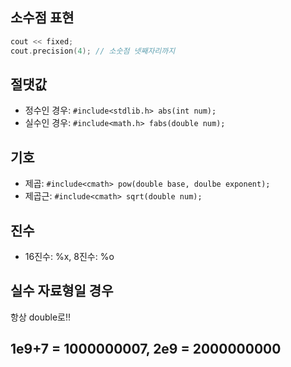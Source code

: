 ## 소수점 표현

```cpp
cout << fixed;
cout.precision(4); // 소숫점 넷째자리까지
```

## 절댓값

 * 정수인 경우: ```#include<stdlib.h> abs(int num);```
 * 실수인 경우: ```#include<math.h> fabs(double num);```
 
## 기호

 * 제곱: ```#include<cmath> pow(double base, doulbe exponent);```
 * 제곱근: ```#include<cmath> sqrt(double num);```

## 진수

 * 16진수: %x, 8진수: %o
 
## 실수 자료형일 경우
 항상 double로!!
 
## 1e9+7 = 1000000007, 2e9 = 2000000000